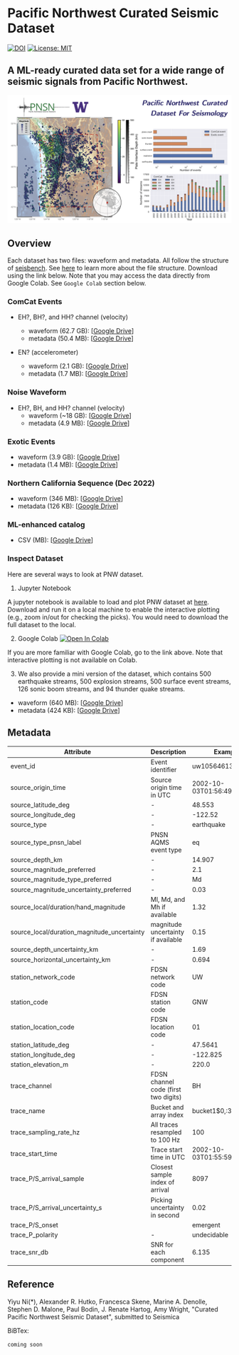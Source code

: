 # Pacific Northwest Curated Seismic Dataset
[![DOI](https://zenodo.org/badge/470042054.svg)](https://zenodo.org/badge/latestdoi/470042054) [![License: MIT](https://img.shields.io/badge/License-MIT-yellow.svg)](https://opensource.org/licenses/MIT)
## A ML-ready curated data set for a wide range of seismic signals from Pacific Northwest.

![map](./figures/README_overview.png)

## Overview
Each dataset has two files: waveform and metadata. All follow the structure of [seisbench](https://seisbench.readthedocs.io/en/latest/). See [here](https://seisbench.readthedocs.io/en/latest/pages/data_format.html) to learn more about the  file structure. Download using the link below. Note that you may access the data directly from Google Colab. See `Google Colab` section below.

### ComCat Events
- EH?, BH?, and HH? channel (velocity)
  - waveform (62.7 GB): [[Google Drive](https://drive.google.com/file/d/10UCLyJSRibvhon9CuUTfns3fObNFKDer/view?usp=sharing)]
  - metadata (50.4 MB): [[Google Drive](https://drive.google.com/file/d/1bKDITx8KiDGZUaUoWQSZilpo7GhdWxKv/view?usp=sharing)]

- EN? (accelerometer)
  - waveform (2.1 GB): [[Google Drive](https://drive.google.com/file/d/1I16psU3YJ7CFFNWZiaAGPlw1M3BmvuT8/view?usp=sharing)]
  - metadata (1.7 MB): [[Google Drive](https://drive.google.com/file/d/1xpeaoC3NsZqyICIbNHF2J46WsfZwwF6K/view?usp=sharing)]

### Noise Waveform
- EH?, BH, and HH? channel (velocity)
  - waveform (~18 GB): [[Google Drive](https://drive.google.com/file/d/1Z55WTcoyy-bR-WwWbedlZJrSo6tkRLlJ/view?usp=sharing)]
  - metadata (4.9 MB): [[Google Drive](https://drive.google.com/file/d/1Ou5AKRczEqnNRsSEUSafIRlGcXTvLLUW/view?usp=sharing)]
  
### Exotic Events
  - waveform (3.9 GB): [[Google Drive](https://drive.google.com/file/d/1pxGQnLnAwXf9Zhc8xfh1HXEOsXjga2sG/view?usp=sharing)]
  - metadata (1.4 MB): [[Google Drive](https://drive.google.com/file/d/1brCZkrKjRtToLxBX5ob7qHX6EBq00nAM/view?usp=sharing)]

### Northern California Sequence (Dec 2022)
  - waveform (346 MB): [[Google Drive](https://drive.google.com/file/d/15UxIbxacloPlY2DUTDBEnBaMYvh2eXVI/view?usp=sharing)]
  - metadata (126 KB): [[Google Drive](https://drive.google.com/file/d/1BhLVODzlu407JDZ0OteoPgZlTE-o469O/view?usp=sharing)]

### ML-enhanced catalog
  - CSV (MB): [[Google Drive](https://drive.google.com/file/d/16qUT_3-duVuKwfmPmvtH5EifL4eeyRvv/view?usp=sharing)] 


### Inspect Dataset
Here are several ways to look at PNW dataset. 

1. Jupyter Notebook
   
  A jupyter notebook is available to load and plot PNW dataset at [here](./notebooks/inspect_pnw_dataset.ipynb). Download and run it on a local machine to enable the interactive plotting (e.g., zoom in/out for checking the picks). You would need to download the full dataset to the local.

2. Google Colab [![Open In Colab](https://colab.research.google.com/assets/colab-badge.svg)](https://colab.research.google.com/drive/1z6Ls_cj5cHu0ml_9DK3ExIm3b4EcNsg8?usp=sharing)

  If you are more familiar with Google Colab, go to the link above. Note that interactive plotting is not available on Colab.

3. We also provide a mini version of the dataset, which contains 500 earthquake streams, 500 explosion streams, 500 surface event streams, 126 sonic boom streams, and 94 thunder quake streams.
  - waveform (640 MB): [[Google Drive](https://drive.google.com/file/d/1jIZP96p3bBDJGXMp73Dlh4zTaSjjilaB/view?usp=sharing)]
  - metadata (424 KB): [[Google Drive](https://drive.google.com/file/d/1F_A91-WmBSVbLS8YyxMrJhAIS_2w04-T/view?usp=sharing)]

## Metadata
| Attribute      | Description | Example |
| ----------- | ----------- |-------|
| event_id | Event identifier | uw10564613 |
| source_origin_time | Source origin time in UTC | 2002-10-03T01:56:49.530000Z |
| source_latitude_deg | - | 48.553 |
| source_longitude_deg | - | -122.52 |
| source_type | - | earthquake |
| source_type_pnsn_label | PNSN AQMS event type | eq |
| source_depth_km | - | 14.907 |
| source_magnitude_preferred | - | 2.1 |
| source_magnitude_type_preferred | - | Md |
| source_magnitude_uncertainty_preferred | - | 0.03 |
| source_local/duration/hand_magnitude | Ml, Md, and Mh if available | 1.32 |
| source_local/duration_magnitude_uncertainty | magnitude uncertainty if available | 0.15 |
| source_depth_uncertainty_km | - | 1.69 |
| source_horizontal_uncertainty_km | - |0.694 |
| station_network_code | FDSN network code | UW |
| station_code | FDSN station code | GNW |
| station_location_code | FDSN location code | 01 |
| station_latitude_deg | - | 47.5641 |
| station_longitude_deg | - | -122.825 |
| station_elevation_m | - | 220.0 |
| trace_channel | FDSN channel code (first two digits) | BH |
| trace_name | Bucket and array index | bucket1\$0,:3:15001 |
| trace_sampling_rate_hz | All traces resampled to 100 Hz | 100 |
| trace_start_time |  Trace start time in UTC | 2002-10-03T01:55:59.530000Z |
| trace_P/S_arrival_sample | Closest sample index of arrival  | 8097 |
| trace_P/S_arrival_uncertainty_s | Picking uncertainty in second |  0.02 |
| trace_P/S_onset |  |  emergent |
| trace_P_polarity | - |  undecidable |
| trace_snr_db | SNR for each component |  6.135|3.065|11.766 |

## Reference
Yiyu Ni(*), Alexander R. Hutko, Francesca Skene, Marine A. Denolle, Stephen D. Malone, Paul Bodin, J. Renate Hartog, Amy Wright, "Curated Pacific Northwest Seismic Dataset", submitted to Seismica

BiBTex:
```
coming soon
```